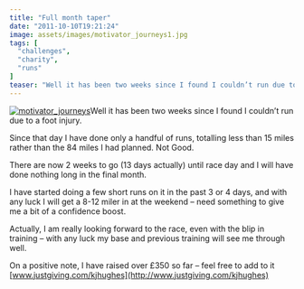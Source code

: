 ```yaml
---
title: "Full month taper"
date: "2011-10-10T19:21:24"
image: assets/images/motivator_journeys1.jpg
tags: [
  "challenges",
  "charity",
  "runs"
]
teaser: "Well it has been two weeks since I found I couldn’t run due to a foot injury. Since that day I have done only a handful of runs, totalling less than 15 miles rather than the 84 miles I had planned. Not Good. There are now 2 weeks to go (13 days actually) until race [&hellip;]\n"
---
```

[![motivator_journeys](https://kennetrunner.com/wp-content/uploads/2011/10/motivator_journeys_thumb.jpg "motivator_journeys")](https://kennetrunner.com/wp-content/uploads/2011/10/motivator_journeys.jpg)Well it has been two weeks since I found I couldn’t run due to a foot injury.

Since that day I have done only a handful of runs, totalling less than 15 miles rather than the 84 miles I had planned. Not Good.

There are now 2 weeks to go (13 days actually) until race day and I will have done nothing long in the final month.

I have started doing a few short runs on it in the past 3 or 4 days, and with any luck I will get a 8-12 miler in at the weekend – need something to give me a bit of a confidence boost.

Actually, I am really looking forward to the race, even with the blip in training – with any luck my base and previous training will see me through well.

On a positive note, I have raised over £350 so far – feel free to add to it [www.justgiving.com/kjhughes](http://www.justgiving.com/kjhughes)
